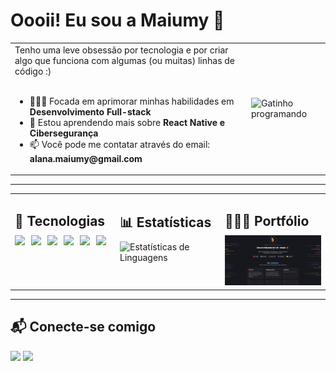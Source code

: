 # Oooii! Eu sou a Maiumy 👋

<table>
  <tr>
    <td width="75%" valign="top">
      Tenho uma leve obsessão por tecnologia e por criar algo que funciona com algumas (ou muitas) linhas de código :)
      <br><br>
      <ul>
        <li>👩🏻‍💻 Focada em aprimorar minhas habilidades em <strong>Desenvolvimento Full-stack</strong></li>
        <li>🌱 Estou aprendendo mais sobre <strong>React Native e Cibersegurança</strong></li>
        <li>📫 Você pode me contatar através do email: <strong>alana.maiumy@gmail.com</strong></li>
      </ul>
    </td>
    <td width="25%" valign="center">
      <img src="https://miro.medium.com/v2/resize:fit:500/1*QHHPIbdEoG6iXqy1U_YUQg.gif" alt="Gatinho programando" />
    </td>
  </tr>
</table>

---

<table>
  <tr>
    <td width="33%" valign="top">
      <h2 style="margin-bottom: 10px;">🚀 Tecnologias</h2>
      <div style="display: flex; flex-wrap: wrap; gap: 10px;">
        <img src="https://img.shields.io/badge/HTML5-FFAB91?style=for-the-badge&logo=html5&logoColor=353535">
        <img src="https://img.shields.io/badge/CSS3-90CAF9?style=for-the-badge&logo=css&logoColor=353535">
        <img src="https://img.shields.io/badge/JavaScript-FFF59D?style=for-the-badge&logo=javascript&logoColor=353535">
        <img src="https://img.shields.io/badge/Ruby_on_Rails-FF9494?style=for-the-badge&logo=rubyonrails&logoColor=353535">
        <img src="https://img.shields.io/badge/TypeScript-80DEEA?style=for-the-badge&logo=typescript&logoColor=353535">
        <img src="https://img.shields.io/badge/Angular-FF9494?style=for-the-badge&logo=angular&logoColor=353535">
      </div>
    </td>
    <td width="33%" valign="top">
      <h2 style="margin-bottom: 10px;">📊 Estatísticas</h2>
      <img src="https://github-readme-stats.vercel.app/api/top-langs/?username=lanamaiumy&layout=compact&langs_count=7&theme=custom&bg_color=1F222E&title_color=A5D6A7&text_color=FFF&border_color=A5D6A7" alt="Estatísticas de Linguagens">
    </td>
    <td width="33%" valign="top">
      <h2 style="margin-bottom: 10px;">👩🏻‍💻 Portfólio</h2>
      <a href="https://portfolio-alana-maiumy.netlify.app/" target="_blank">
        <img src="https://github.com/lanamaiumy/lanamaiumy/blob/main/imageport.jpeg" alt="pré-visualização" width="100%">
      </a>
    </td>
  </tr>
</table>

---

## 📬 Conecte-se comigo

<a href="https://www.linkedin.com/in/alana-maiumy/" target="_blank"><img src="https://img.shields.io/badge/LinkedIn-90CAF9?style=for-the-badge&logo=logmein&logoColor=white&labelColor=1F222E" target="_blank"></a>
<a href="https://www.instagram.com/maiumymy/" target="_blank"><img src="https://img.shields.io/badge/Instagram-E4405F?style=for-the-badge&logo=instagram&logoColor=white&color=FF9494&labelColor=1F222E" target="_blank"></a>
